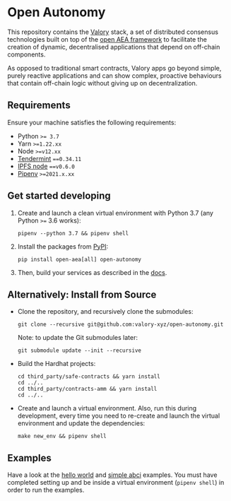 # Open Autonomy

This repository contains the [Valory](https://www.valory.xyz/) stack, a set of
distributed consensus technologies built on top of the
[open AEA framework](https://github.com/valory-xyz/open-aea) to facilitate the
creation of dynamic, decentralised applications that depend on off-chain components.

As opposed to traditional smart contracts, Valory apps go beyond simple, purely
reactive applications and can show complex, proactive behaviours that contain
off-chain logic without giving up on decentralization.


## Requirements

Ensure your machine satisfies the following requirements:

- Python `>= 3.7`
- Yarn `>=1.22.xx`
- Node `>=v12.xx`
- [Tendermint](https://docs.tendermint.com/master/introduction/install.html) `==0.34.11`
- [IPFS node](https://docs.ipfs.io/install/command-line/#official-distributions) `==v0.6.0`
- [Pipenv](https://pipenv.pypa.io/en/latest/install/) `>=2021.x.xx`


## Get started developing

1. Create and launch a clean virtual environment with Python 3.7 (any Python `>=` 3.6 works):

       pipenv --python 3.7 && pipenv shell

2. Install the packages from [PyPI](https://pypi.org/project/open-autonomy/):

       pip install open-aea[all] open-autonomy


3. Then, build your services as described in the [docs](https://davidminarsch.github.io/temp-docs-valory/).


## Alternatively: Install from Source

- Clone the repository, and recursively clone the submodules:

      git clone --recursive git@github.com:valory-xyz/open-autonomy.git

  Note: to update the Git submodules later:

      git submodule update --init --recursive

- Build the Hardhat projects:

      cd third_party/safe-contracts && yarn install
      cd ../..
      cd third_party/contracts-amm && yarn install
      cd ../..

- Create and launch a virtual environment. Also, run this during development,
every time you need to re-create and launch the virtual environment and update
the dependencies:

      make new_env && pipenv shell

## Examples

Have a look at the
[hello world](https://github.com/valory-xyz/open-autonomy/tree/main/packages/valory/skills/hello_world_abci) and [simple abci](https://github.com/valory-xyz/open-autonomy/tree/main/packages/valory/skills/simple_abci)
examples. You must have completed setting up and be inside a virtual environment
(`pipenv shell`) in order to run the examples.